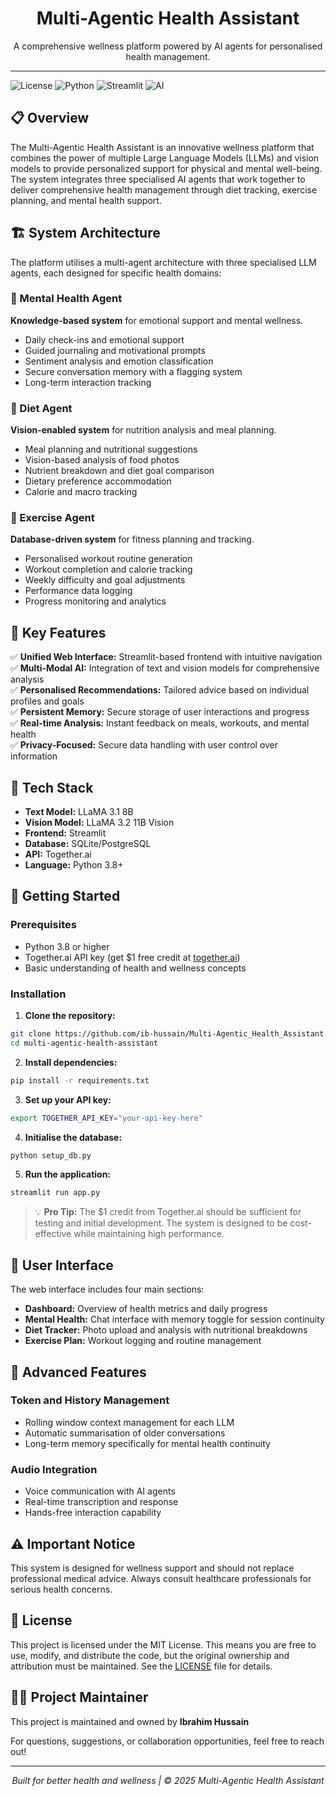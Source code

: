 <h1 align="center">Multi-Agentic Health Assistant</h1>
<p align="center">A comprehensive wellness platform powered by AI agents for personalised health management.</p>

<hr />

![License](https://img.shields.io/badge/license-MIT-blue.svg)
![Python](https://img.shields.io/badge/python-3.8+-blue.svg)
![Streamlit](https://img.shields.io/badge/streamlit-latest-red.svg)
![AI](https://img.shields.io/badge/AI-LLaMA%203.1-purple.svg)

## 📋 Overview

The Multi-Agentic Health Assistant is an innovative wellness platform that combines the power of multiple Large Language Models (LLMs) and vision models to provide personalized support for physical and mental well-being. The system integrates three specialised AI agents that work together to deliver comprehensive health management through diet tracking, exercise planning, and mental health support.

## 🏗️ System Architecture

The platform utilises a multi-agent architecture with three specialised LLM agents, each designed for specific health domains:

### 🧠 Mental Health Agent
**Knowledge-based system** for emotional support and mental wellness.

- Daily check-ins and emotional support
- Guided journaling and motivational prompts
- Sentiment analysis and emotion classification
- Secure conversation memory with a flagging system
- Long-term interaction tracking

### 🥗 Diet Agent
**Vision-enabled system** for nutrition analysis and meal planning.

- Meal planning and nutritional suggestions
- Vision-based analysis of food photos
- Nutrient breakdown and diet goal comparison
- Dietary preference accommodation
- Calorie and macro tracking

### 💪 Exercise Agent
**Database-driven system** for fitness planning and tracking.

- Personalised workout routine generation
- Workout completion and calorie tracking
- Weekly difficulty and goal adjustments
- Performance data logging
- Progress monitoring and analytics

## 🌟 Key Features

✅ **Unified Web Interface:** Streamlit-based frontend with intuitive navigation  
✅ **Multi-Modal AI:** Integration of text and vision models for comprehensive analysis  
✅ **Personalised Recommendations:** Tailored advice based on individual profiles and goals  
✅ **Persistent Memory:** Secure storage of user interactions and progress  
✅ **Real-time Analysis:** Instant feedback on meals, workouts, and mental health  
✅ **Privacy-Focused:** Secure data handling with user control over information  

## 🔧 Tech Stack

- **Text Model:** LLaMA 3.1 8B
- **Vision Model:** LLaMA 3.2 11B Vision
- **Frontend:** Streamlit
- **Database:** SQLite/PostgreSQL
- **API:** Together.ai
- **Language:** Python 3.8+

## 🚀 Getting Started

### Prerequisites

- Python 3.8 or higher
- Together.ai API key (get $1 free credit at [together.ai](https://www.together.ai/))
- Basic understanding of health and wellness concepts

### Installation

1. **Clone the repository:**
```bash
git clone https://github.com/ib-hussain/Multi-Agentic_Health_Assistant
cd multi-agentic-health-assistant
```

2. **Install dependencies:**
```bash
pip install -r requirements.txt
```

3. **Set up your API key:**
```bash
export TOGETHER_API_KEY="your-api-key-here"
```

4. **Initialise the database:**
```bash
python setup_db.py
```

5. **Run the application:**
```bash
streamlit run app.py
```

> 💡 **Pro Tip:** The $1 credit from Together.ai should be sufficient for testing and initial development. The system is designed to be cost-effective while maintaining high performance.

## 📱 User Interface

The web interface includes four main sections:

- **Dashboard:** Overview of health metrics and daily progress
- **Mental Health:** Chat interface with memory toggle for session continuity
- **Diet Tracker:** Photo upload and analysis with nutritional breakdowns
- **Exercise Plan:** Workout logging and routine management

## 🔮 Advanced Features

### Token and History Management
- Rolling window context management for each LLM
- Automatic summarisation of older conversations
- Long-term memory specifically for mental health continuity

### Audio Integration
- Voice communication with AI agents
- Real-time transcription and response
- Hands-free interaction capability


## ⚠️ Important Notice

This system is designed for wellness support and should not replace professional medical advice. Always consult healthcare professionals for serious health concerns.

## 📄 License

This project is licensed under the MIT License. This means you are free to use, modify, and distribute the code, but the original ownership and attribution must be maintained. See the [LICENSE](LICENSE) file for details.



## 👨‍💻 Project Maintainer

This project is maintained and owned by **Ibrahim Hussain**

For questions, suggestions, or collaboration opportunities, feel free to reach out!

---
<p align="center"><i>Built for better health and wellness | © 2025 Multi-Agentic Health Assistant</i></p>
